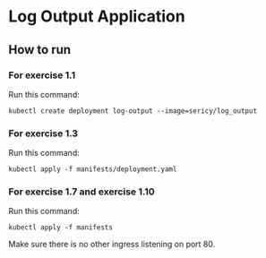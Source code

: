 # Log Output Application

## How to run

### For exercise 1.1

Run this command:
```
kubectl create deployment log-output --image=sericy/log_output
```

### For exercise 1.3

Run this command:
```
kubectl apply -f manifests/deployment.yaml
```

### For exercise 1.7 and exercise 1.10

Run this command:
```
kubectl apply -f manifests
```
Make sure there is no other ingress listening on port 80.
